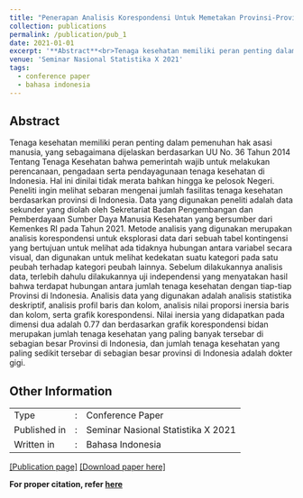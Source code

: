 ```yaml
---
title: "Penerapan Analisis Korespondensi Untuk Memetakan Provinsi-Provinsi di Indonesia Berdasarkan Jumlah Tenaga Kesehatan"
collection: publications
permalink: /publication/pub_1
date: 2021-01-01
excerpt: '**Abstract**<br>Tenaga kesehatan memiliki peran penting dalam pemenuhan hak asasi manusia, yang sebagaimana dijelaskan berdasarkan UU No. 36 Tahun 2014 Tentang Tenaga Kesehatan bahwa pemerintah wajib untuk melakukan perencanaan, pengadaan serta pendayagunaan tenaga kesehatan di Indonesia. Hal ini dinilai tidak merata bahkan hingga ke pelosok Negeri. Peneliti ingin melihat sebaran mengenai jumlah fasilitas tenaga kesehatan berdasarkan provinsi di Indonesia. Data yang digunakan peneliti adalah data sekunder yang diolah oleh Sekretariat Badan Pengembangan dan Pemberdayaan Sumber Daya Manusia Kesehatan yang bersumber dari Kemenkes RI pada Tahun 2021. Metode analisis yang digunakan merupakan analisis korespondensi untuk eksplorasi data dari sebuah tabel kontingensi yang bertujuan untuk melihat ada tidaknya hubungan antara variabel secara visual, dan digunakan untuk melihat kedekatan suatu kategori pada satu peubah terhadap kategori peubah lainnya. Sebelum dilakukannya analisis data, terlebih dahulu dilakukannya uji independensi yang menyatakan hasil bahwa terdapat hubungan antara jumlah tenaga kesehatan dengan tiap-tiap Provinsi di Indonesia. Analisis data yang digunakan adalah analisis statistika deskriptif, analisis profil baris dan kolom, analisis nilai proporsi inersia baris dan kolom, serta grafik korespondensi. Nilai inersia yang didapatkan pada dimensi dua adalah 0.77 dan berdasarkan grafik korespondensi bidan merupakan jumlah tenaga kesehatan yang paling banyak tersebar di sebagian besar Provinsi di Indonesia, dan jumlah tenaga kesehatan yang paling sedikit tersebar di sebagian besar provinsi di Indonesia adalah dokter gigi.'
venue: 'Seminar Nasional Statistika X 2021'
tags:
  - conference paper
  - bahasa indonesia
---
```


## Abstract
Tenaga kesehatan memiliki peran penting dalam pemenuhan hak asasi manusia, yang sebagaimana dijelaskan berdasarkan UU No. 36 Tahun 2014 Tentang Tenaga Kesehatan bahwa pemerintah wajib untuk melakukan perencanaan, pengadaan serta pendayagunaan tenaga kesehatan di Indonesia. Hal ini dinilai tidak merata bahkan hingga ke pelosok Negeri. Peneliti ingin melihat sebaran mengenai jumlah fasilitas tenaga kesehatan berdasarkan provinsi di Indonesia. Data yang digunakan peneliti adalah data sekunder yang diolah oleh Sekretariat Badan Pengembangan dan Pemberdayaan Sumber Daya Manusia Kesehatan yang bersumber dari Kemenkes RI pada Tahun 2021. Metode analisis yang digunakan merupakan analisis korespondensi untuk eksplorasi data dari sebuah tabel kontingensi yang bertujuan untuk melihat ada tidaknya hubungan antara variabel secara visual, dan digunakan untuk melihat kedekatan suatu kategori pada satu peubah terhadap kategori peubah lainnya. Sebelum dilakukannya analisis data, terlebih dahulu dilakukannya uji independensi yang menyatakan hasil bahwa terdapat hubungan antara jumlah tenaga kesehatan dengan tiap-tiap Provinsi di Indonesia. Analisis data yang digunakan adalah analisis statistika deskriptif, analisis profil baris dan kolom, analisis nilai proporsi inersia baris dan kolom, serta grafik korespondensi. Nilai inersia yang didapatkan pada dimensi dua adalah 0.77 dan berdasarkan grafik korespondensi bidan merupakan jumlah tenaga kesehatan yang paling banyak tersebar di sebagian besar Provinsi di Indonesia, dan jumlah tenaga kesehatan yang paling sedikit tersebar di sebagian besar provinsi di Indonesia adalah dokter gigi.
<br>

## Other Information
<table>
  <tr>
    <td>Type</td>
    <td>:</td>
    <td>Conference Paper</td>
  </tr>
  <tr>
    <td>Published in</td>
    <td>:</td>
    <td>Seminar Nasional Statistika X 2021</td>
  </tr>
  <tr>
    <td>Written in</td>
    <td>:</td>
    <td>Bahasa Indonesia</td>
  </tr>
</table>

[[Publication page]](https://prosiding.statistics.unpad.ac.id/?journal=prosidingsns&page=article&op=view&path%5B%5D=74)
[[Download paper here]](https://www.researchgate.net/profile/Puspa-Rahmah/publication/360334061_Penerapan_Analisis_Korespondensi_Untuk_Memetakan_Provinsi-Provinsi_di_Indonesia_Berdasarkan_Jumlah_Tenaga_Kesehatan/links/6270a782b1ad9f66c89c3463/Penerapan-Analisis-Korespondensi-Untuk-Memetakan-Provinsi-Provinsi-di-Indonesia-Berdasarkan-Jumlah-Tenaga-Kesehatan.pdf)



**For proper citation, refer [here](https://scholar.google.com/scholar?hl=en&as_sdt=0%2C5&q=Penerapan+Analisis+Korespondensi+Untuk+Memetakan+Provinsi-Provinsi+di+Indonesia+Berdasarkan+Jumlah+Tenaga+Kesehatan&btnG=#d=gs_cit&t=1692516230052&u=%2Fscholar%3Fq%3Dinfo%3AOXtdUsBp2PAJ%3Ascholar.google.com%2F%26output%3Dcite%26scirp%3D0%26hl%3Did)**